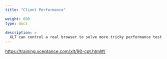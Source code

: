 ```yaml
---
title: "Client Performance"

weight: 600
type: docs

description: >
  XLT can control a real browser to solve more tricky performance test challenges.
---
```


https://training.xceptance.com/xlt/90-cpt.html#/
